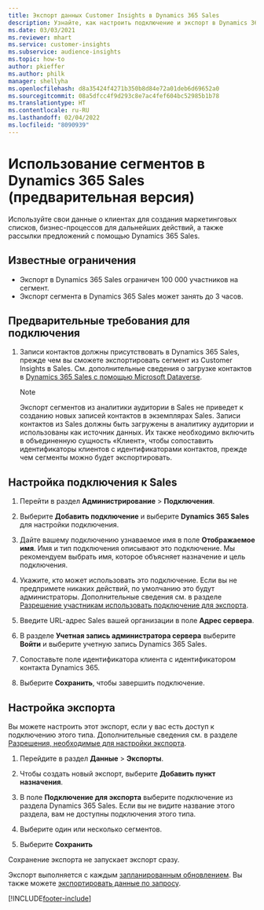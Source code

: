 ```yaml
---
title: Экспорт данных Customer Insights в Dynamics 365 Sales
description: Узнайте, как настроить подключение и экспорт в Dynamics 365 Sales.
ms.date: 03/03/2021
ms.reviewer: mhart
ms.service: customer-insights
ms.subservice: audience-insights
ms.topic: how-to
author: pkieffer
ms.author: philk
manager: shellyha
ms.openlocfilehash: d8a35424f4271b350b8d84e72a01deb6d69652a0
ms.sourcegitcommit: 08a5dfcc4f9d293c8e7ac4fef604bc52985b1b78
ms.translationtype: HT
ms.contentlocale: ru-RU
ms.lasthandoff: 02/04/2022
ms.locfileid: "8090939"
---
```

# <a name="use-segments-in-dynamics-365-sales-preview"></a>Использование сегментов в Dynamics 365 Sales (предварительная версия)



Используйте свои данные о клиентах для создания маркетинговых списков, бизнес-процессов для дальнейших действий, а также рассылки предложений с помощью Dynamics 365 Sales.

## <a name="known-limitations"></a>Известные ограничения

- Экспорт в Dynamics 365 Sales ограничен 100 000 участников на сегмент.
- Экспорт сегмента в Dynamics 365 Sales может занять до 3 часов. 

## <a name="prerequisite-for-connection"></a>Предварительные требования для подключения

1. Записи контактов должны присутствовать в Dynamics 365 Sales, прежде чем вы сможете экспортировать сегмент из Customer Insights в Sales. См. дополнительные сведения о загрузке контактов в [Dynamics 365 Sales с помощью Microsoft Dataverse](connect-power-query.md).

   > [!NOTE]
   > Экспорт сегментов из аналитики аудитории в Sales не приведет к созданию новых записей контактов в экземплярах Sales. Записи контактов из Sales должны быть загружены в аналитику аудитории и использованы как источник данных. Их также необходимо включить в объединенную сущность «Клиент», чтобы сопоставить идентификаторы клиентов с идентификаторами контактов, прежде чем сегменты можно будет экспортировать.

## <a name="set-up-the-connection-to-sales"></a>Настройка подключения к Sales

1. Перейти в раздел **Администрирование** > **Подключения**.

1. Выберите **Добавить подключение** и выберите **Dynamics 365 Sales** для настройки подключения.

1. Дайте вашему подключению узнаваемое имя в поле **Отображаемое имя**. Имя и тип подключения описывают это подключение. Мы рекомендуем выбрать имя, которое объясняет назначение и цель подключения.

1. Укажите, кто может использовать это подключение. Если вы не предпримете никаких действий, по умолчанию это будут администраторы. Дополнительные сведения см. в разделе [Разрешение участникам использовать подключение для экспорта](connections.md#allow-contributors-to-use-a-connection-for-exports).

1. Введите URL-адрес Sales вашей организации в поле **Адрес сервера**.

1. В разделе **Учетная запись администратора сервера** выберите **Войти** и выберите учетную запись Dynamics 365 Sales.

1. Сопоставьте поле идентификатора клиента с идентификатором контакта Dynamics 365.

1. Выберите **Сохранить**, чтобы завершить подключение. 

## <a name="configure-an-export"></a>Настройка экспорта

Вы можете настроить этот экспорт, если у вас есть доступ к подключению этого типа. Дополнительные сведения см. в разделе [Разрешения, необходимые для настройки экспорта](export-destinations.md#set-up-a-new-export).

1. Перейдите в раздел **Данные** > **Экспорты**.

1. Чтобы создать новый экспорт, выберите **Добавить пункт назначения**.

1. В поле **Подключение для экспорта** выберите подключение из раздела Dynamics 365 Sales. Если вы не видите название этого раздела, вам не доступны подключения этого типа.

1. Выберите один или несколько сегментов.

1. Выберите **Сохранить**

Сохранение экспорта не запускает экспорт сразу.

Экспорт выполняется с каждым [запланированным обновлением](system.md#schedule-tab). Вы также можете [экспортировать данные по запросу](export-destinations.md#run-exports-on-demand). 

[!INCLUDE[footer-include](../includes/footer-banner.md)]
